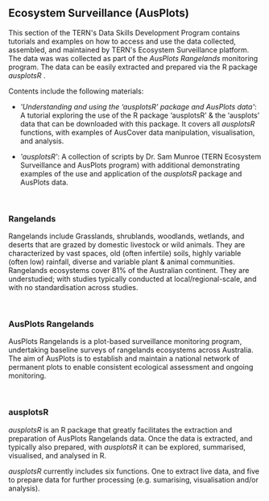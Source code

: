 ## Ecosystem Surveillance (AusPlots)

This section of the TERN's Data Skills Development Program contains tutorials and examples on how to access and use the data collected, assembled, and maintained by TERN's Ecosystem Surveillance platform. The data was  was collected as part of the *AusPlots Rangelands* monitoring program. The data can be easily extracted and prepared via the R package *ausplotsR* .

Contents include the following materials:

* *'Understanding and using the ‘ausplotsR’ package and AusPlots data'*: A tutorial exploring the use of the R package ‘ausplotsR’ & the ‘ausplots’ data that can be downloaded with this package. It covers all *ausplotsR* functions, with examples of AusCover data manipulation, visualisation, and analysis.

* *'ausplotsR'*: A collection of scripts by Dr. Sam Munroe (TERN Ecosystem Surveillance and AusPlots program) with additional demonstrating examples of the use and application of the *ausplotsR* package and AusPlots data.


&nbsp;
### Rangelands

Rangelands include Grasslands, shrublands, woodlands, wetlands, and deserts that are grazed by domestic livestock or wild animals. They are characterized by vast spaces, old (often infertile) soils, highly variable (often low) rainfall, diverse and variable plant & animal communities. Rangelands ecosystems cover 81% of the Australian continent. They are understudied; with studies typically conducted at local/regional-scale, and with no standardisation across studies.


&nbsp;
### AusPlots Rangelands
AusPlots Rangelands is a plot-based surveillance monitoring program, undertaking baseline surveys of rangelands ecosystems across Australia. The aim of AusPlots is to establish and maintain a national network of permanent plots to enable consistent ecological assessment and ongoing monitoring.


&nbsp;
### ausplotsR

*ausplotsR* is an R package that greatly facilitates the extraction and preparation of AusPlots
Rangelands data. Once the data is extracted, and typically also prepared, with *ausplotsR* it can be explored, summarised, visualised, and analysed in R.   

*ausplotsR* currently includes six functions. One to extract live data, and five to prepare data for further processing (e.g. sumarising, visualisation and/or analysis).
